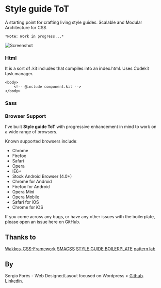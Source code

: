 Style guide ToT
==============================

A starting point for crafting living style guides. Scalable and Modular Architecture for CSS.

` *Note: Work in progress...* `

![Screenshot](https://s3-us-west-2.amazonaws.com/s.cdpn.io/98095/logoyo.png)

### Html

It is a sort of .kit includes that compiles into an index.html. Uses Codekit task manager.

	<body>
		<!-- @include component.kit -->
	</body>

### Sass

### Browser Support
I've built **Style guide ToT** with progressive enhancement in mind to work on a wide range of browsers.

Known supported browsers include:

* Chrome
* Firefox
* Safari 
* Opera 
* IE6+
* Stock Android Browser (4.0+)
* Chrome for Android
* Firefox for Android
* Opera Mini
* Opera Mobile
* Safari for iOS
* Chrome for iOS

If you come across any bugs, or have any other issues with the boilerplate, please open an issue here on GitHub.

## Thanks to
[Wakkos-CSS-Framework](https://github.com/Wakkos/Wakkos-CSS-Framework/)
[SMACSS](http://smacss.com/)
[STYLE GUIDE BOILERPLATE](http://brettjankord.com/projects/style-guide-boilerplate/)
[pattern lab](http://patternlab.io/)

## By
Sergio Forés - Web Designer/Layout focused on Wordpress > 
[Github](https://github.com/t0t/).
[Linkedin](https://www.linkedin.com/in/sergiofores/).